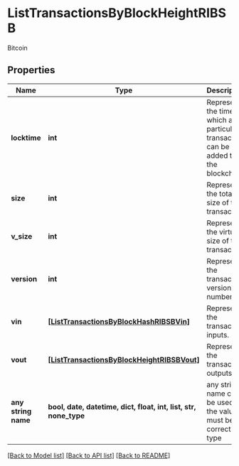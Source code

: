 # ListTransactionsByBlockHeightRIBSB

Bitcoin

## Properties
Name | Type | Description | Notes
------------ | ------------- | ------------- | -------------
**locktime** | **int** | Represents the time at which a particular transaction can be added to the blockchain. | 
**size** | **int** | Represents the total size of this transaction. | 
**v_size** | **int** | Represents the virtual size of this transaction. | 
**version** | **int** | Represents the transaction version number. | 
**vin** | [**[ListTransactionsByBlockHashRIBSBVin]**](ListTransactionsByBlockHashRIBSBVin.md) | Represents the transaction inputs. | 
**vout** | [**[ListTransactionsByBlockHeightRIBSBVout]**](ListTransactionsByBlockHeightRIBSBVout.md) | Represents the transaction outputs. | 
**any string name** | **bool, date, datetime, dict, float, int, list, str, none_type** | any string name can be used but the value must be the correct type | [optional]

[[Back to Model list]](../README.md#documentation-for-models) [[Back to API list]](../README.md#documentation-for-api-endpoints) [[Back to README]](../README.md)


